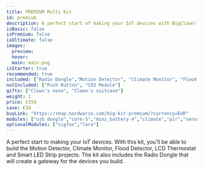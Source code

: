 ```yaml
---
title: PREMIUM Multi Kit
id: premium
description: A perfect start of making your IoT devices with BigClown!
isBasic: false
isPremium: false
isUltimate: false
images:
  preview:
  hover:
  main: main.png
isStarter: true
recommended: true
included: ["Radio Dongle","Motion Detector", "Climate Monitor", "Flood Detector", "LCD Thermostat", "Controller"]
notIncluded: ["Push Button", "CO2 Module"]
gifts: ["Clown's nose", "Clown's suitcase"]
weight: 1
price: €359
save: €34
buyLink: "https://shop.hardwario.com/big-kit-premium/?currency=EUR"
modules: ["usb_dongle","core-5","mini_battery-4","climate","pir","sensor","flood","power","lcd","enclosures-101-3","enclosures-301","enclosures-501","suitcase"]
optionalModules: ["sigfox","lora"]
---
```


A perfect start to making your IoT devices. With this kit, you’ll be able to build the Motion Detector, Climate Monitor, Flood Detector, LCD Thermostat and Smart LED Strip projects. The kit also includes the Radio Dongle that will create a gateway for the devices you build.
